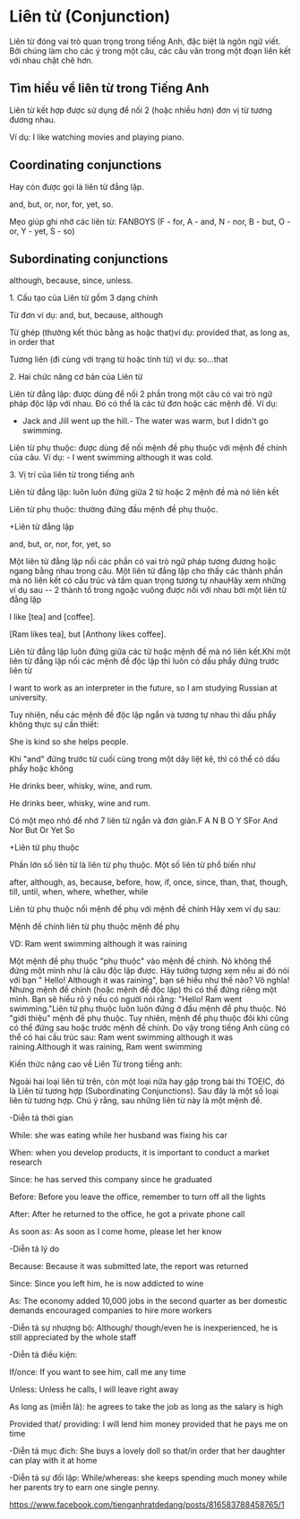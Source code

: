 # Liên từ (Conjunction)

Liên từ đóng vai trò quan trọng trong tiếng Anh, đặc biệt là ngôn ngữ viết. Bởi chúng làm cho các ý trong một câu, các câu văn trong một đoạn liên kết với nhau chặt chẽ hơn.

## Tìm hiểu về liên từ trong Tiếng Anh

Liên từ kết hợp được sử dụng để nối 2 (hoặc nhiều hơn) đơn vị từ tương đương nhau. 

Ví dụ: I like watching movies and playing piano.

## Coordinating conjunctions
Hay còn được gọi là liên từ đẳng lập.

and, but, or, nor, for, yet, so.

Mẹo giúp ghi nhớ các liên từ: FANBOYS (F - for, A - and, N - nor, B - but, O - or, Y - yet, S - so)

## Subordinating conjunctions
although, because, since, unless.

1\. Cấu tạo của Liên từ gồm 3 dạng chính

Từ đơn ví dụ: and, but, because, although

Từ ghép (thường kết thúc bằng as hoặc that)ví dụ: provided that, as long as, in order that

Tương liên (đi cùng với trạng từ hoặc tính từ) ví dụ: so...that

2\. Hai chức năng cơ bản của Liên từ

Liên từ đẳng lập: được dùng để nối 2 phần trong một câu có vai trò ngữ pháp độc lập với nhau. Đó có thể là các từ đơn hoặc các mệnh đề. Ví dụ:

- Jack and Jill went up the hill.- The water was warm, but I didn't go swimming.

Liên từ phụ thuộc: được dùng để nối mệnh đề phụ thuộc với mệnh đề chính của câu. Ví dụ: - I went swimming although it was cold.

3\. Vị trí của liên từ trong tiếng anh

Liên từ đẳng lập: luôn luôn đứng giữa 2 từ hoặc 2 mệnh đề mà nó liên kết

Liên từ phụ thuộc: thường đứng đầu mệnh đề phụ thuộc.

+Liên từ đẳng lập

and, but, or, nor, for, yet, so

Một liên từ đẳng lập nối các phần có vai trò ngữ pháp tương đương hoặc ngang bằng nhau trong câu. Một liên từ đẳng lập cho thấy các thành phần mà nó liên kết có cấu trúc và tầm quan trọng tương tự nhauHãy xem những ví dụ sau -- 2 thành tố trong ngoặc vuông được nối với nhau bởi một liên từ đẳng lập

I like [tea] and [coffee].

[Ram likes tea], but [Anthony likes coffee].

Liên từ đẳng lập luôn đứng giữa các từ hoặc mệnh đề mà nó liên kết.Khi một liên từ đẳng lập nối các mệnh đề độc lập thì luôn có dấu phẩy đứng trước liên từ

I want to work as an interpreter in the future, so I am studying Russian at university.

Tuy nhiên, nếu các mệnh đề độc lập ngắn và tương tự nhau thì dấu phẩy không thực sự cần thiết:

She is kind so she helps people.

Khi "and" đứng trước từ cuối cùng trong một dãy liệt kê, thì có thể có dấu phẩy hoặc không

He drinks beer, whisky, wine, and rum.

He drinks beer, whisky, wine and rum.

Có một mẹo nhỏ để nhớ 7 liên từ ngắn và đơn giản.F A N B O Y SFor And Nor But Or Yet So

+Liên từ phụ thuộc

Phần lớn số liên từ là liên từ phụ thuộc. Một số liên từ phổ biến như

after, although, as, because, before, how, if, once, since, than, that, though, till, until, when, where, whether, while

Liên từ phụ thuộc nối mệnh đề phụ với mệnh đề chính Hãy xem ví dụ sau:

Mệnh đề chính liên từ phụ thuộc mệnh đề phụ

VD: Ram went swimming although it was raining

Một mệnh đề phụ thuộc "phụ thuộc" vào mệnh đề chính. Nó không thể đứng một mình như là câu độc lập được. Hãy tưởng tượng xem nếu ai đó nói với bạn " Hello! Although it was raining", bạn sẽ hiểu như thế nào? Vô nghĩa! 
Nhưng mệnh đề chính (hoặc mệnh đề độc lập) thì có thể đứng riêng một mình. Bạn sẽ hiểu rõ ý nếu có người nói rằng: "Hello! Ram went swimming."Liên từ phụ thuộc luôn luôn đứng ở đầu mệnh đề phụ thuộc. Nó "giới thiệu" mệnh đề phụ thuộc. Tuy nhiên, mệnh đề phụ thuộc đôi khi cũng có thể đứng sau hoặc trước mệnh đề chính. Do vậy trong tiếng Anh cũng có thể có hai cấu trúc sau: Ram went swimming although it was raining.Although it was raining, Ram went swimming

Kiến thức nâng cao về Liên Từ trong tiếng anh:

Ngoài hai loại liên từ trên, còn một loại nữa hay gặp trong bài thi TOEIC, đó là Liên từ tương hợp (Subordinating Conjunctions). Sau đây là một số loại liên từ tương hợp. Chú ý rằng, sau những liên từ này là một mệnh đề.

-Diễn tả thời gian

While: she was eating while her husband was fixing his car

When: when you develop products, it is important to conduct a market research

Since: he has served this company since he graduated

Before: Before you leave the office, remember to turn off all the lights

After: After he returned to the office, he got a private phone call

As soon as: As soon as I come home, please let her know

-Diễn tả lý do

Because: Because it was submitted late, the report was returned

Since: Since you left him, he is now addicted to wine

As: The economy added 10,000 jobs in the second quarter as ber domestic demands encouraged companies to hire more workers

-Diễn tả sự nhượng bộ: Although/ though/even he is inexperienced, he is still appreciated by the whole staff

-Diễn tả điều kiện:

If/once: If you want to see him, call me any time

Unless: Unless he calls, I will leave right away

As long as (miễn là): he agrees to take the job as long as the salary is high

Provided that/ providing: I will lend him money provided that he pays me on time

-Diễn tả mục đích: She buys a lovely doll so that/in order that her daughter can play with it at home

-Diễn tả sự đối lập: While/whereas: she keeps spending much money while her parents try to earn one single penny.


https://www.facebook.com/tienganhratdedang/posts/816583788458765/1



